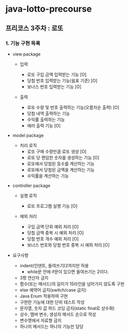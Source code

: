 # java-lotto-precourse
## 프리코스 3주차 : 로또
### 1. 기능 구현 목록
* view package
  * 입력
    * 로또 구입 금액 입력받는 기능 [O]
    * 당첨 번호 입력받는 기능(쉼표 기준) [O]
    * 보너스 번호 입력받는 기능 [O]
  
  * 출력
    * 로또 수량 및 번호 출력하는 기능(오름차순 출력) [O]
    * 당첨 내역 출력하는 기능
    * 수익률 출력하는 기능
    * 에러 출력 기능 [O]
  
* model package
  * 처리 로직
    * 로또 구매 수량만큼 로또 생성 [O]
    * 로또 당 랜덤한 숫자를 생성하는 기능 [O]
    * 로또에서 당첨된 등수를 계산하는 기능
    * 로또에서 당첨된 금액을 계산하는 기능
    * 수익률을 계산하는 기능
  
  
* controller package
  * 실행 로직
    * 로또 프로그램 실행 기능 [O]

  * 예외 처리
    * 구입 금액 단위 예외 처리 [O]
    * 당첨 금액 중복 시 예외 처리 [O]
    * 당첨 번호 개수 예외 처리 [O]
    * 보너스 번호와 당첨 번호 중복 시 예외 처리 [O]
  

* 요구사항
  * indent(인덴트, 들여쓰기)2까지만 허용
    * while문 안에 if문이 있으면 들여쓰기는 2이다.
  * 3항 연산자 금지
  * 함수(또는 메서드)의 길이가 15라인을 넘어가지 않도록 구현
  * else 예약어 금지(switch/case 금지)
  * Java Enum 적용하여 구현
  * 구현한 기능에 대한 단위 테스트 작성
  * 문자열, 숫자 값 하드 코딩 금지(static final로 상수화)
  * 상수, 멤버 변수, 생성자 메서드 순으로 작성
  * 변수명에서 자료형 금지
  * 하나의 메서드는 하나의 기능만 담당
    
   